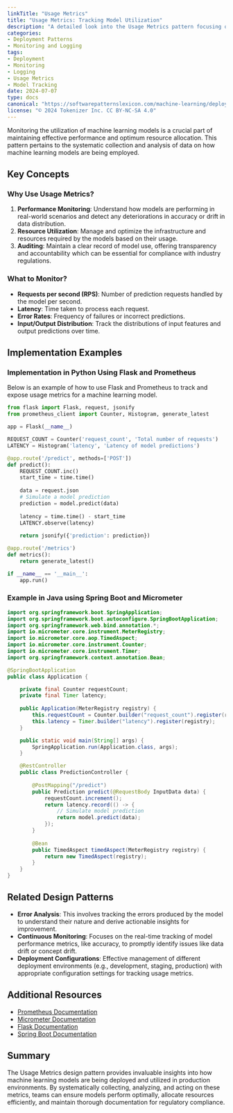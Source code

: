```yaml
---
linkTitle: "Usage Metrics"
title: "Usage Metrics: Tracking Model Utilization"
description: "A detailed look into the Usage Metrics pattern focusing on tracking how machine learning models are being used in deployment environments."
categories:
- Deployment Patterns
- Monitoring and Logging
tags:
- Deployment
- Monitoring
- Logging
- Usage Metrics
- Model Tracking
date: 2024-07-07
type: docs
canonical: "https://softwarepatternslexicon.com/machine-learning/deployment-patterns/monitoring-and-logging/usage-metrics"
license: "© 2024 Tokenizer Inc. CC BY-NC-SA 4.0"
---
```



Monitoring the utilization of machine learning models is a crucial part of maintaining effective performance and optimum resource allocation. This pattern pertains to the systematic collection and analysis of data on how machine learning models are being employed.

## Key Concepts

### Why Use Usage Metrics?

1. **Performance Monitoring**: Understand how models are performing in real-world scenarios and detect any deteriorations in accuracy or drift in data distribution.
2. **Resource Utilization**: Manage and optimize the infrastructure and resources required by the models based on their usage.
3. **Auditing**: Maintain a clear record of model use, offering transparency and accountability which can be essential for compliance with industry regulations.

### What to Monitor?

- **Requests per second (RPS)**: Number of prediction requests handled by the model per second.
- **Latency**: Time taken to process each request.
- **Error Rates**: Frequency of failures or incorrect predictions.
- **Input/Output Distribution**: Track the distributions of input features and output predictions over time.

## Implementation Examples

### Implementation in Python Using Flask and Prometheus

Below is an example of how to use Flask and Prometheus to track and expose usage metrics for a machine learning model.

```python
from flask import Flask, request, jsonify
from prometheus_client import Counter, Histogram, generate_latest

app = Flask(__name__)

REQUEST_COUNT = Counter('request_count', 'Total number of requests')
LATENCY = Histogram('latency', 'Latency of model predictions')

@app.route('/predict', methods=['POST'])
def predict():
    REQUEST_COUNT.inc()
    start_time = time.time()
    
    data = request.json
    # Simulate a model prediction
    prediction = model.predict(data)
    
    latency = time.time() - start_time
    LATENCY.observe(latency)
    
    return jsonify({'prediction': prediction})

@app.route('/metrics')
def metrics():
    return generate_latest()

if __name__ == '__main__':
    app.run()
```

### Example in Java using Spring Boot and Micrometer

```java
import org.springframework.boot.SpringApplication;
import org.springframework.boot.autoconfigure.SpringBootApplication;
import org.springframework.web.bind.annotation.*;
import io.micrometer.core.instrument.MeterRegistry;
import io.micrometer.core.aop.TimedAspect;
import io.micrometer.core.instrument.Counter;
import io.micrometer.core.instrument.Timer;
import org.springframework.context.annotation.Bean;

@SpringBootApplication
public class Application {

    private final Counter requestCount;
    private final Timer latency;
    
    public Application(MeterRegistry registry) {
        this.requestCount = Counter.builder("request_count").register(registry);
        this.latency = Timer.builder("latency").register(registry);
    }

    public static void main(String[] args) {
        SpringApplication.run(Application.class, args);
    }

    @RestController
    public class PredictionController {
    
        @PostMapping("/predict")
        public Prediction predict(@RequestBody InputData data) {
            requestCount.increment();
            return latency.record(() -> {
                // Simulate model prediction
                return model.predict(data);
            });
        }
        
        @Bean
        public TimedAspect timedAspect(MeterRegistry registry) {
            return new TimedAspect(registry);
        }
    }
}
```

## Related Design Patterns

- **Error Analysis**: This involves tracking the errors produced by the model to understand their nature and derive actionable insights for improvement.
- **Continuous Monitoring**: Focuses on the real-time tracking of model performance metrics, like accuracy, to promptly identify issues like data drift or concept drift.
- **Deployment Configurations**: Effective management of different deployment environments (e.g., development, staging, production) with appropriate configuration settings for tracking usage metrics.

## Additional Resources

- [Prometheus Documentation](https://prometheus.io/docs/practices/)
- [Micrometer Documentation](https://micrometer.io/docs)
- [Flask Documentation](https://flask.palletsprojects.com/)
- [Spring Boot Documentation](https://spring.io/projects/spring-boot)

## Summary

The Usage Metrics design pattern provides invaluable insights into how machine learning models are being deployed and utilized in production environments. By systematically collecting, analyzing, and acting on these metrics, teams can ensure models perform optimally, allocate resources efficiently, and maintain thorough documentation for regulatory compliance.


